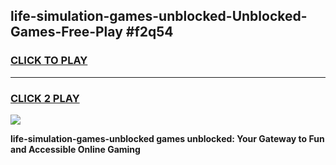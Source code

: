 
## life-simulation-games-unblocked-Unblocked-Games-Free-Play #f2q54
<h3>
<a href="https://us.freeplayer.one?title=life-simulation-games-unblocked&ref=9M">CLICK TO PLAY</a></h3>
<hr>

<h3>
<a href="https://us.freeplayer.one?title=life-simulation-games-unblocked&ref=9M">CLICK 2 PLAY</a>
  
</h3>

<a href="https://us.freeplayer.one?title=life-simulation-games-unblocked&ref=9M"><img src="https://clearcache.store/games.png"></a>


**life-simulation-games-unblocked games unblocked: Your Gateway to Fun and Accessible Online Gaming**
